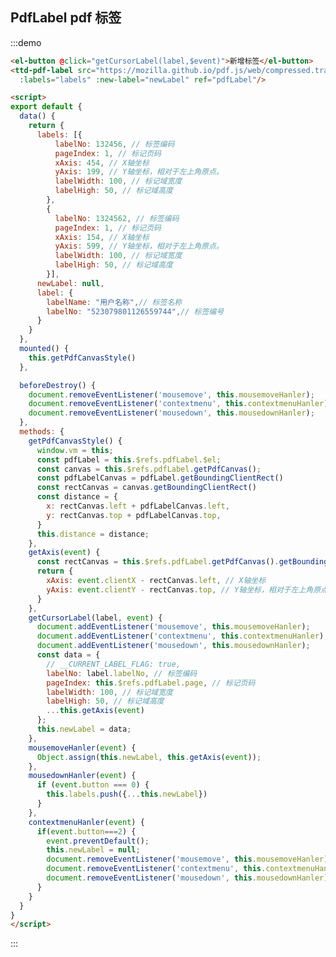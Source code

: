 
<script>
export default {
  data() {
    return {
      labels: [{
          labelNo: 132456, // 标签编码
          pageIndex: 1, // 标记页码
          xAxis: 454, // X轴坐标
          yAxis: 199, // Y轴坐标，相对于左上角原点。
          labelWidth: 100, // 标记域宽度
          labelHigh: 50, // 标记域高度
        },
        {
          labelNo: 1324562, // 标签编码
          pageIndex: 1, // 标记页码
          xAxis: 154, // X轴坐标
          yAxis: 599, // Y轴坐标，相对于左上角原点。
          labelWidth: 100, // 标记域宽度
          labelHigh: 50, // 标记域高度
        }],
      newLabel: null,
      label: {
        labelName: "用户名称",// 标签名称
        labelNo: "523079801126559744",// 标签编号
      }
    }
  },
  mounted() {
    this.getPdfCanvasStyle()
  },

  beforeDestroy() {
    document.removeEventListener('mousemove', this.mousemoveHanler);
    document.removeEventListener('contextmenu', this.contextmenuHanler);
    document.removeEventListener('mousedown', this.mousedownHanler);
  },
  methods: {
    getPdfCanvasStyle() {
      window.vm = this;
      const pdfLabel = this.$refs.pdfLabel.$el;
      const canvas = this.$refs.pdfLabel.getPdfCanvas();
      const pdfLabelCanvas = pdfLabel.getBoundingClientRect()
      const rectCanvas = canvas.getBoundingClientRect()
      const distance = {
        x: rectCanvas.left + pdfLabelCanvas.left,
        y: rectCanvas.top + pdfLabelCanvas.top,
      }
      this.distance = distance;
    },
    getAxis(event) {
      const rectCanvas = this.$refs.pdfLabel.getPdfCanvas().getBoundingClientRect()
      return {
        xAxis: event.clientX - rectCanvas.left, // X轴坐标
        yAxis: event.clientY - rectCanvas.top, // Y轴坐标，相对于左上角原点。
      }
    },
    getCursorLabel(label, event) {
      document.addEventListener('mousemove', this.mousemoveHanler);
      document.addEventListener('contextmenu', this.contextmenuHanler);
      document.addEventListener('mousedown', this.mousedownHanler);
      const data = {
        // __CURRENT_LABEL_FLAG: true,
        labelNo: label.labelNo, // 标签编码
        pageIndex: this.$refs.pdfLabel.page, // 标记页码
        labelWidth: 100, // 标记域宽度
        labelHigh: 50, // 标记域高度
        ...this.getAxis(event)
      };
      this.newLabel = data;
    },
    mousemoveHanler(event) {
      Object.assign(this.newLabel, this.getAxis(event));
    },
    mousedownHanler(event) {
      if (event.button === 0) {
        this.labels.push({...this.newLabel})
      }
    },
    contextmenuHanler(event) {
      if(event.button===2) {
        event.preventDefault();
        this.newLabel = null;
        document.removeEventListener('mousemove', this.mousemoveHanler);
        document.removeEventListener('contextmenu', this.contextmenuHanler);
        document.removeEventListener('mousedown', this.mousedownHanler);
      }
    }
  }
}
</script>

## PdfLabel pdf 标签

:::demo
```html
<el-button @click="getCursorLabel(label,$event)">新增标签</el-button>
<ttd-pdf-label src="https://mozilla.github.io/pdf.js/web/compressed.tracemonkey-pldi-09.pdf" 
  :labels="labels" :new-label="newLabel" ref="pdfLabel"/>

<script>
export default {
  data() {
    return {
      labels: [{
          labelNo: 132456, // 标签编码
          pageIndex: 1, // 标记页码
          xAxis: 454, // X轴坐标
          yAxis: 199, // Y轴坐标，相对于左上角原点。
          labelWidth: 100, // 标记域宽度
          labelHigh: 50, // 标记域高度
        },
        {
          labelNo: 1324562, // 标签编码
          pageIndex: 1, // 标记页码
          xAxis: 154, // X轴坐标
          yAxis: 599, // Y轴坐标，相对于左上角原点。
          labelWidth: 100, // 标记域宽度
          labelHigh: 50, // 标记域高度
        }],
      newLabel: null,
      label: {
        labelName: "用户名称",// 标签名称
        labelNo: "523079801126559744",// 标签编号
      }
    }
  },
  mounted() {
    this.getPdfCanvasStyle()
  },

  beforeDestroy() {
    document.removeEventListener('mousemove', this.mousemoveHanler);
    document.removeEventListener('contextmenu', this.contextmenuHanler);
    document.removeEventListener('mousedown', this.mousedownHanler);
  },
  methods: {
    getPdfCanvasStyle() {
      window.vm = this;
      const pdfLabel = this.$refs.pdfLabel.$el;
      const canvas = this.$refs.pdfLabel.getPdfCanvas();
      const pdfLabelCanvas = pdfLabel.getBoundingClientRect()
      const rectCanvas = canvas.getBoundingClientRect()
      const distance = {
        x: rectCanvas.left + pdfLabelCanvas.left,
        y: rectCanvas.top + pdfLabelCanvas.top,
      }
      this.distance = distance;
    },
    getAxis(event) {
      const rectCanvas = this.$refs.pdfLabel.getPdfCanvas().getBoundingClientRect()
      return {
        xAxis: event.clientX - rectCanvas.left, // X轴坐标
        yAxis: event.clientY - rectCanvas.top, // Y轴坐标，相对于左上角原点。
      }
    },
    getCursorLabel(label, event) {
      document.addEventListener('mousemove', this.mousemoveHanler);
      document.addEventListener('contextmenu', this.contextmenuHanler);
      document.addEventListener('mousedown', this.mousedownHanler);
      const data = {
        // __CURRENT_LABEL_FLAG: true,
        labelNo: label.labelNo, // 标签编码
        pageIndex: this.$refs.pdfLabel.page, // 标记页码
        labelWidth: 100, // 标记域宽度
        labelHigh: 50, // 标记域高度
        ...this.getAxis(event)
      };
      this.newLabel = data;
    },
    mousemoveHanler(event) {
      Object.assign(this.newLabel, this.getAxis(event));
    },
    mousedownHanler(event) {
      if (event.button === 0) {
        this.labels.push({...this.newLabel})
      }
    },
    contextmenuHanler(event) {
      if(event.button===2) {
        event.preventDefault();
        this.newLabel = null;
        document.removeEventListener('mousemove', this.mousemoveHanler);
        document.removeEventListener('contextmenu', this.contextmenuHanler);
        document.removeEventListener('mousedown', this.mousedownHanler);
      }
    }
  }
}
</script>
```
:::
